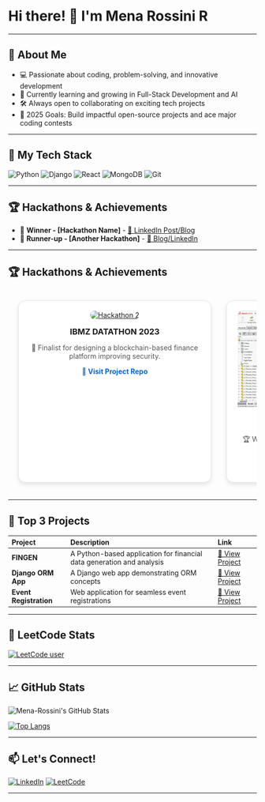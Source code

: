 # Hi there! 👋 I'm Mena Rossini R

---

## 🚀 About Me
- 💻 Passionate about coding, problem-solving, and innovative development
- 🌱 Currently learning and growing in Full-Stack Development and AI
- 🛠️ Always open to collaborating on exciting tech projects
- 🎯 2025 Goals: Build impactful open-source projects and ace major coding contests

---

## 🧰 My Tech Stack
![Python](https://img.shields.io/badge/Python-3776AB?style=for-the-badge&logo=python&logoColor=white)
![Django](https://img.shields.io/badge/Django-092E20?style=for-the-badge&logo=django&logoColor=white)
![React](https://img.shields.io/badge/React-61DAFB?style=for-the-badge&logo=react&logoColor=black)
![MongoDB](https://img.shields.io/badge/MongoDB-4EA94B?style=for-the-badge&logo=mongodb&logoColor=white)
![Git](https://img.shields.io/badge/Git-F05032?style=for-the-badge&logo=git&logoColor=white)


---

## 🏆 Hackathons & Achievements
- 🥇 **Winner - [Hackathon Name]** - [🔗 LinkedIn Post/Blog](your-link-here)
- 🥈 **Runner-up - [Another Hackathon]** - [🔗 Blog/LinkedIn](your-link-here)


---

## 🏆 Hackathons & Achievements

<div style="display: flex; overflow-x: auto; padding: 20px; gap: 30px;">

  <div style="flex: 0 0 auto; width: 350px; text-align: center; border: 1px solid #e1e4e8; border-radius: 15px; padding: 20px; background: #ffffff; box-shadow: 0px 4px 10px rgba(0,0,0,0.1);">
    <a href="https://your-linkedin-link-2.com" target="_blank">
      <img src="https://raw.githubusercontent.com/Mena-Rossini/Mena-Rossini/main/hackathon2.jpeg" alt="Hackathon 2" style="width: 100%; border-radius: 10px;">
    </a>
    <h3 style="margin: 15px 0 10px 0;">IBMZ DATATHON 2023</h3>
    <p style="font-size: 14px; color: #555;">🥇 Finalist for designing a blockchain-based finance platform improving security.</p>
    <a href="https://github.com/Mena-Rossini/hackathon2-repo" target="_blank" style="font-weight: bold; text-decoration: none; color: #0366d6;">🌟 Visit Project Repo</a>
  </div>


  <div style="flex: 0 0 auto; width: 350px; text-align: center; border: 1px solid #e1e4e8; border-radius: 15px; padding: 20px; background: #ffffff; box-shadow: 0px 4px 10px rgba(0,0,0,0.1);">
    <a href="https://www.linkedin.com/posts/mena-r_tancamhackathon-womenintech-machinelearning-activity-7232402369320206336-JJpS?utm_source=share&utm_medium=member_desktop&rcm=ACoAAD5CiAgBL01PknVPPrG5SLwErA8ZZrg3vE8" target="_blank">
      <img src="https://github.com/Mena-Rossini/Mena-Rossini/blob/main/Images/tancam.png" alt="TANCAM Hackathon" style="width: 100%; border-radius: 10px;">
    </a>
    <h3 style="margin: 15px 0 10px 0;">TANCAM Hackathon</h3>
    <p style="font-size: 14px; color: #555;">🏆 Winner for developing a Smart City AI Solution integrating Machine Learning and IoT.</p>
    <a href="https://github.com/Mena-Rossini/dummy-repo" target="_blank" style="font-weight: bold; text-decoration: none; color: #0366d6;">🌟 Visit Project Repo</a>
  </div>

  <div style="flex: 0 0 auto; width: 350px; text-align: center; border: 1px solid #e1e4e8; border-radius: 15px; padding: 20px; background: #ffffff; box-shadow: 0px 4px 10px rgba(0,0,0,0.1);">
    <a href="https://your-linkedin-link-3.com" target="_blank">
      <img src="https://raw.githubusercontent.com/Mena-Rossini/Mena-Rossini/refs/heads/main/Images/ibm2.webp" alt="Hackathon 3" style="width: 100%; border-radius: 10px;">
    </a>
    <h3 style="margin: 15px 0 10px 0;">IBMZ DATATHON 2024/h3>
    <p style="font-size: 14px; color: #555;">🏅 Built a real-time translation app using AI and made it to the semi-finals.</p>
    <a href="https://github.com/Mena-Rossini/hackathon3-repo" target="_blank" style="font-weight: bold; text-decoration: none; color: #0366d6;">🌟 Visit Project Repo</a>
  </div>

</div>


---

## 🚀 Top 3 Projects
| Project | Description | Link |
| :--- | :--- | :--- |
| **FINGEN** | A Python-based application for financial data generation and analysis | [🔗 View Project](https://github.com/Mena-Rossini/FINGEN) |
| **Django ORM App** | A Django web app demonstrating ORM concepts | [🔗 View Project](https://github.com/Mena-Rossini/django-orm-app) |
| **Event Registration** | Web application for seamless event registrations | [🔗 View Project](https://github.com/Mena-Rossini/event-registration) |


---

## 🧠 LeetCode Stats

[![LeetCode user](https://leetcard.jacoblin.cool/MenaRossini?theme=unicorn&ext=contest)](https://leetcode.com/MenaRossini/)

---

## 📈 GitHub Stats

![Mena-Rossini's GitHub Stats](https://github-readme-stats.vercel.app/api?username=Mena-Rossini&show_icons=true&theme=radical)

[![Top Langs](https://github-readme-stats.vercel.app/api/top-langs/?username=Mena-Rossini&layout=compact&theme=radical)](https://github.com/Mena-Rossini)

---

## 📫 Let's Connect!
[![LinkedIn](https://img.shields.io/badge/LinkedIn-blue?style=for-the-badge&logo=linkedin&logoColor=white)](https://linkedin.com/in/mena-R)
[![LeetCode](https://img.shields.io/badge/LeetCode-FFA116?style=for-the-badge&logo=leetcode&logoColor=black)](https://leetcode.com/MenaRossini)

---
